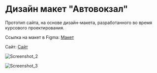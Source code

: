# Дизайн макет "Автовокзал"

Прототип сайта, на основе дизайн-макета, разработанного во время курсового проектирования.

Ссылка на макет в Figma: [Макет](https://www.figma.com/file/xnTpmIXgZ64R0JzPGSgvFL/Course-Project-Bus-Site?node-id=0%3A1)

Сайт: [Сайт](https://suspicious-gates-9767c8.netlify.app/)

![Screenshot_2](https://user-images.githubusercontent.com/65707285/152654902-b80d3e2d-4088-4736-9c47-c726b45bc2c9.jpg)

![Screenshot_3](https://user-images.githubusercontent.com/65707285/152654904-7bfde64b-4abf-4f4d-aa69-d41ab4cb79e8.jpg)
